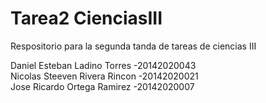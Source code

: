 # Tarea2 CienciasIII
Respositorio para la segunda tanda de tareas de ciencias III

Daniel Esteban Ladino Torres -20142020043 <br />
Nicolas Steeven Rivera Rincon -20142020021 <br />
Jose Ricardo Ortega Ramirez -20142020007 <br />
